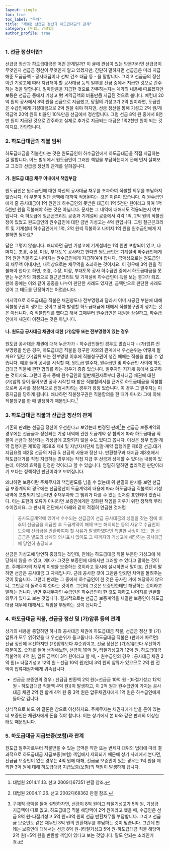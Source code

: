 ```yaml
---
layout: single
toc: true
toc_label: "목차"
title: "제8편 선급금 정산과 하도급대금의 관계"
category: [민법, 건설법]
author_profile: true
---
```

### 1. 선금 정산이란?
선급금 정산과 하도급대금은 어떤 관계일까? 이 글에 관심이 있는 방문자라면 선급금이 무엇인지 선급금 정산이 무엇인지 알고 있겠지만, 간단히 말하자면 선급금은 미리 지급해준 도급금액 - 공사대금이나 선박 건조 대금 등 - 을 말합니다. 그리고 선급금의 정산이란 기성고에 따라 지급해야 할 공사대금 등의 일부를 선금 중에서 지급한 것으로 간주하는 것을 말합니다. 얼마만큼을 지급한 것으로 간주하는지는 계약의 내용에 따르겠지만 보통은 선급금 중에서 기성고 對 계약금액의 비율만큼 지급된 것으로 봅니다. 예컨대 20억 원의 공사에서 8억 원을 선금으로 지급했고, 당월의 기성고가 2억 원이라면, 도급인은 수급인에게 기성대금으로 2억 원을 줘야 하지만, 선금 정산을 통해 기성고 2억 원/계약금액 20억 원의 비율인 10%만큼 선금에서 정산합니다. 그럼 선금 8억 원 중에서 8천만 원이 지급된 것으로 간주하고 실제로 추가로 지급되는 대금은 1억2천만 원이 되는 것이지요. 간단합니다.
### 2. 하도급대금의 직불 범위
하도급대금을 직불한다는 것은 원도급인이 하수급인에게 하도급대금을 직접 지급하는 걸 말합니다. 어느 범위에서 원도급인이 그러한 책임을 부담하는지에 관해 먼저 살펴보고 그것과 선급금 정산의 관계를 살펴봅니다.
#### 가. 원도급 대금 채무 이내에서 책임부담
원도급인은 원수급인에 대한 자신의 공사대금 채무를 초과하여 직불할 의무를 부담하지 않습니다. 이 부분이 일단 금액에 대하여 적용된다는 것은 이론이 없습니다. 즉 원수급인에게 줄 공사대금이 1억 원인데 하수급인의 못받은 대금이 1억 5천만 원이라고 하여 1억 5천만 원을 직불해야 하는 것은 아닙니다. 문제는 그 내역에 대해서도 적용되는지 여부입니다. 즉 하도급에 철근콘크리트 공종과 기계설비 공종에서 각각 1억, 2억 원의 직불신청이 있었고 원도급인의 원수급인에 대한 금번 기성고는 4억 원입니다. 그럼 철근콘크리트 및 기계설비 하수급인에게 1억, 2억 원씩 직불하고 나머지 1억 원을 원수급인에게 지불하면 될까요?

답은 그렇지 않습니다. 왜냐하면 금번 기성고에 기계설비는 1억 원만 포함되어 있고, 나머지는 조경, 수장, 미장, 부대토목 공사라고 한다면 원도급인은 기계설비 하수급인에게 1억 원만 직불하고 나머지는 원수급인에게 지급하여야 합니다. 금액상으로는 원도급인의 채무액 이내지만, 내역상으로는 채무액을 초과하는 것이지요. 이 경우에 3억 원을 직불해야 한다고 하면, 조경, 수장, 미장, 부대토목 공사 하수급인 중에서 하도급대금을 못받는 누군가의 희생으로 철근콘크리트 및 기계설비 하수급인이 득을 보는 결과가 되죠. 판례 중에는 이와 같이 공종을 나누어 판단한 사례도 있지만, 금액만으로 판단한 사례도 있어 그 태도를 단정하기는 어렵습니다.

마지막으로 하도급대금 직불은 채권양도나 전부명령과 달라서 이미 시공된 부분에 대해 직불청구권이 생기는 것이고 장차 발생할 하도급대금에 대해서 직불청구권이 생기는 것은 아닙니다. 즉 직불합의를 했다고 해서 그때부터 원수급인은 채권을 상실하고, 하수급인에게 채권이 이전되는 것은 아닙니다.

#### 나. 원도급 공사대금 채권에 대한 (가)압류 또는 전부명령이 있는 경우
원도급 공사대금 채권에 대해 누군가가 - 하수급인들인 경우도 많습니다 - (가)압류·전부명령을 받은 경우, 하도급대금 직불을 청구한 자와의 관계에서 우선순위는 어떻게 될까요? 일단 (가)압류 또는 전부명령 이후에 직불청구권이 생긴 때에는 직불을 받을 수 없습니다. 예를 들어 공사를 시작할 때, 원도급 발주자, 원수급인 및 하수급인 사이에 하도급대금 직불에 관한 합의를 하는 경우가 종종 있습니다. 발주자인 지자체 등에서 요구하는 것이지요. 그런데 공사 중에 원수급인의 일반채권자로부터 공사대금 채권에 대한 (가)압류 등이 들어오면 공사 시작할 때 받은 직불합의서를 근거로 하도급대금을 직불함으로써 공사를 정상적으로 진행시키려는 경우가 왕왕 있습니다. 이 경우 그 발주자는 이중지급을 당하게 됩니다. 왜냐하면 직불청구권은 직불합의를 한 때가 아니라 그에 의해 직불청구를 한 때 발생하기 때문입니다.[^1]

### 3. 하도급대금 직불과 선급금 정산의 관계
기존의 판례는 선급금 정산이 우선한다고 보았는데 변경된 판례[^2]는 선급금 보증계약의 경우에는 선급금과 정산되는 기성 내역에 관한 도급계약 상 합의에 따라 하도급대금 직불이 선금과 정산되는 기성금에 포함되지 않을 수도 있다고 봅니다. 이것은 정부 입찰·계약 집행기준 제10장 제38조 제4 및 지방자치단체 입찰·계약 집행기준 제6장 선금.대가 지급요령 제2절 선금의 지급 5. 선금의 사용과 정산 나. 반환청구과 재지급 제3호에서 하도급대가를 직접 지급하는 경우에는 직접 지급 후 선금과 상계할 수 있다는 내용이 있는데, 이것의 효력을 인정한 것이라고 할 수 있습니다. 엄밀히 말하면 법리적인 판단이라기 보다는 정책적인 판단이라고 보여집니다.

왜냐하면 보증이란 주채무자의 책임한도를 넘을 수 없는데 위 판결의 판시를 보면 선급금 보증계약의 경우에는 선금정산이 도급계약의 내용에 따라 하도급대금 직불액이 기성 내역에 포함되지 않는다면 주채무자와 그 범위가 다를 수 있는 것처럼 표현되어 있습니다. 이는 표현의 오류가 아니라면 보증인에게만 강화된 책임을 지우기 위한 정책적 무리수이겠지요. 그 판시의 전단에서 아래와 같이 적절히 언급한 것처럼
> 공사도급계약에 있어서 수수되는 선급금이 선급 공사대금의 성질을 갖는 점에 비추어 선급금을 지급한 후 도급계약이 해제 또는 해지되는 등의 사유로 수급인이 도중에 선급금을 반환하여야 할 사유가 발생하였다면 특별한 사정이 없는 한 선급금은 별도의 상계의 의사표시 없이도 그 때까지의 기성고에 해당하는 공사대금에 당연히 충당되고

선금은 기성고에 당연히 충당되는 것인데, 판례는 하도급대금 직불 부분만 기성고에 해당하지 않을 수 있고, 게다가 그것은 보증인에 대해서만 그러할 수 있다고 말하는 것이죠. 주채무자의 채무의 이행을 보증하는 것이라고 동시에 설시하면서 말이죠. 간단히 말하면 선금은 공사대금 그 자체입니다. 근데 공사한 것이 그만큼 안되면 차액을 돌려주는 것이 맞습니다. 그런데 판례는 그 중에서 하수급인이 한 것은 공사한 거에 해당하지 않으니, 그만큼 더 돌려줘야 한다는 것이죠. 그런데 그것은 보증인한테만 해당하는 것이라고 말하는 겁니다. 반면 주채무자인 수급인은 하수급인이 한 것도 제하고 나머지를 반환할 의무가 있다고 보는 것입니다. 결과적으로는 선급금 보증계약을 체결한 보증인이 하도급대금 채무에 대해서도 책임을 부담하는 것이 됩니다.[^3]
### 4. 하도급대금 직불, 선급금 정산 및 (가)압류 등의 관계
상기의 내용을 종합하면 하나의 공사대금 채권에 하도급대금 직불, 선급금 정산 및 (가)압류가 모두 얽혀있을 때 우선순위가 돌고돕니다. 하도급대금 직불은 (판례에 따르면) 선금 정산에 우선하지만 (가)압류보다 후순위이고, 선금 정산은 (가)압류보다 우선하기 때문이죠. 숫자를 들어 생각해보면, 선금이 10억 원, 타절기성고가 12억 원, 하도급대금 직불액이 4억 원, 압류 금액이 3억 원이라고 할 때, - 원수급인의 경우 : 공사대금 채권 2억 원(= 타절기성고 12억 원 - 선금 10억 원)인데 3억 원의 압류가 있으므로 2억 원 전액이 압류채권자에게 귀속됩니다.

- 선급금 보증인의 경우 : 선급금 반환액 2억 원(=선급금 10억 원 -(타절기성고 12억 원 - 하도급대금 직불액 4억 원))이 발생하고, 이 2억 원과 원수급인이 가지는 공사대금 채권 2억 원 합계 4억 원 중 3억 원은 압류채권자에게 1억 원은 하수급인에게 돌아갈 겁니다.

상식적으로 봐도 위 결론은 참으로 이상하지요. 주채무자는 채권자에게 받을 돈이 있는데 보증인은 채권자에게 돈을 줘야 합니다. 이는 상기에서 본 바와 같은 판례의 이상한 태도 때문입니다.

### 5. 하도급대금 지급보증(보험)과 관계
원도급 발주자로부터 직불받을 수 있는 금액은 약관 또는 변제자 대위의 법리에 따라 결과적으로 하도급대금 지급보증(보험) 책임에서 제외되기 때문에 상기 사례에서 본다면, 선급금 보증인이 없는 경우는 4억 원에 대해, 선급금 보증인이 있는 경우는 1억 원을 제외한 3억 원에 대해 하도급대금 지급보증(보험)의 책임이 발생하게 됩니다.

[^1]: 대법원 2014.11.13. 선고 2009다67351 판결 참조.
[^2]: 대법원 2004.11.26. 선고 2002다68362 판결 참조.
[^3]: 구체적 금액을 들어 설명하자면, 선금이 8억 원이고 타절기성고가 5억 원, 기성금 지급액이 따로 없고, 하도급대금 직불 해당액이 2억 원이라고 했을 때, 수급인은 선금 8억 원-타절기성고 5억 원=3억 원의 선금 반환채무를 부담합니다. 그리고 선급금 보증인도 같은 채무인 3억 원의 반환채무를 부담하는 것이 맞습니다. 그런데 판례는 보증인에 대해서는 선금 8억 원-(타절기성고 5억 원-하도급대금 직불 해당액 2억 원)=5억 원을 반환할 책임이 있다고 보는 것입니다. 말도 안되는 소리인거죠.
